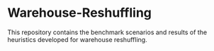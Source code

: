 # Warehouse-Reshuffling
This repository contains the benchmark scenarios and results of the heuristics developed for warehouse reshuffling.
